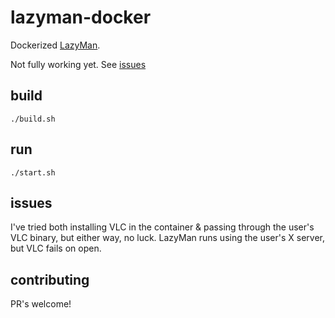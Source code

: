
# lazyman-docker

Dockerized [LazyMan](https://github.com/StevensNJD4/LazyMan).

Not fully working yet. See [issues](https://github.com/tomplex/lazyman-docker#issues)

## build

`./build.sh`

## run

`./start.sh`

## issues

I've tried both installing VLC in the container & passing through the user's VLC binary, but either way, no luck. LazyMan runs using the user's X server, but VLC fails on open.

## contributing

PR's welcome!

